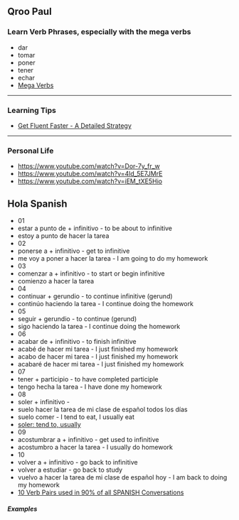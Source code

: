 
## Qroo Paul

### Learn Verb Phrases, especially with the mega verbs

- dar
- tomar
- poner
- tener
- echar
- [Mega Verbs](https://www.youtube.com/watch?v=yxcIw3Zmufc)

---

### Learning Tips

- [Get Fluent Faster - A Detailed Strategy](https://www.youtube.com/watch?v=sBNSYwGjrvI)

---

### Personal Life

- https://www.youtube.com/watch?v=Dor-7y_fr_w
- https://www.youtube.com/watch?v=4ld_5E7JMrE
- https://www.youtube.com/watch?v=iEM_tXE5Hio

## Hola Spanish

- 01
- estar a punto de + infinitivo - to be about to infinitive
- estoy a punto de hacer la tarea
- 02
- ponerse a + infinitivo - get to infinitive
- me voy a poner a hacer la tarea - I am going to do my homework
- 03
- comenzar a + infinitivo - to start or begin infinitive
- comienzo a hacer la tarea
- 04
- continuar + gerundio - to continue infinitive (gerund)
- continúo haciendo la tarea - I continue doing the homework
- 05
- seguir + gerundio - to continue (gerund)
- sigo haciendo la tarea - I continue doing the homework
- 06
- acabar de + infinitivo - to finish infinitive
- acabé de hacer mi tarea - I just finished my homework
- acabo de hacer mi tarea - I just finished my homework
- acabaré de hacer mi tarea - I just finished my homework
- 07
- tener + participio - to have completed participle
- tengo hecha la tarea - I have done my homework
- 08
- soler + infinitivo -
- suelo hacer la tarea de mi clase de español todos los días
- suelo comer - I tend to eat, I usually eat
- [soler: tend to, usually](https://www.spanishdict.com/translate/soler)
- 09
- acostumbrar a + infinitivo - get used to infinitive
- acostumbro a hacer la tarea - I usually do homework
- 10
- volver a + infinitivo - go back to infinitive
- volver a estudiar - go back to study
- vuelvo a hacer la tarea de mi clase de español hoy - I am back to doing my homework
- [10 Verb Pairs used in 90% of all SPANISH Conversations](https://www.youtube.com/watch?v=yJsSeo0CzT8)

##### Examples
